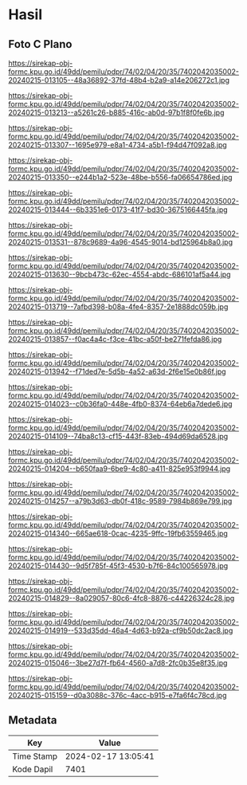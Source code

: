 # Hasil

## Foto C Plano

https://sirekap-obj-formc.kpu.go.id/49dd/pemilu/pdpr/74/02/04/20/35/7402042035002-20240215-013105--48a36892-37fd-48b4-b2a9-a14e206272c1.jpg

https://sirekap-obj-formc.kpu.go.id/49dd/pemilu/pdpr/74/02/04/20/35/7402042035002-20240215-013213--a5261c26-b885-416c-ab0d-97b1f8f0fe6b.jpg

https://sirekap-obj-formc.kpu.go.id/49dd/pemilu/pdpr/74/02/04/20/35/7402042035002-20240215-013307--1695e979-e8a1-4734-a5b1-f94d47f092a8.jpg

https://sirekap-obj-formc.kpu.go.id/49dd/pemilu/pdpr/74/02/04/20/35/7402042035002-20240215-013350--e244b1a2-523e-48be-b556-fa06654786ed.jpg

https://sirekap-obj-formc.kpu.go.id/49dd/pemilu/pdpr/74/02/04/20/35/7402042035002-20240215-013444--6b3351e6-0173-41f7-bd30-3675166445fa.jpg

https://sirekap-obj-formc.kpu.go.id/49dd/pemilu/pdpr/74/02/04/20/35/7402042035002-20240215-013531--878c9689-4a96-4545-9014-bd125964b8a0.jpg

https://sirekap-obj-formc.kpu.go.id/49dd/pemilu/pdpr/74/02/04/20/35/7402042035002-20240215-013630--9bcb473c-62ec-4554-abdc-686101af5a44.jpg

https://sirekap-obj-formc.kpu.go.id/49dd/pemilu/pdpr/74/02/04/20/35/7402042035002-20240215-013719--7afbd398-b08a-4fe4-8357-2e1888dc059b.jpg

https://sirekap-obj-formc.kpu.go.id/49dd/pemilu/pdpr/74/02/04/20/35/7402042035002-20240215-013857--f0ac4a4c-f3ce-41bc-a50f-be271fefda86.jpg

https://sirekap-obj-formc.kpu.go.id/49dd/pemilu/pdpr/74/02/04/20/35/7402042035002-20240215-013942--f71ded7e-5d5b-4a52-a63d-2f6e15e0b86f.jpg

https://sirekap-obj-formc.kpu.go.id/49dd/pemilu/pdpr/74/02/04/20/35/7402042035002-20240215-014023--c0b36fa0-448e-4fb0-8374-64eb6a7dede6.jpg

https://sirekap-obj-formc.kpu.go.id/49dd/pemilu/pdpr/74/02/04/20/35/7402042035002-20240215-014109--74ba8c13-cf15-443f-83eb-494d69da6528.jpg

https://sirekap-obj-formc.kpu.go.id/49dd/pemilu/pdpr/74/02/04/20/35/7402042035002-20240215-014204--b650faa9-6be9-4c80-a411-825e953f9944.jpg

https://sirekap-obj-formc.kpu.go.id/49dd/pemilu/pdpr/74/02/04/20/35/7402042035002-20240215-014257--a79b3d63-db0f-418c-9589-7984b869e799.jpg

https://sirekap-obj-formc.kpu.go.id/49dd/pemilu/pdpr/74/02/04/20/35/7402042035002-20240215-014340--665ae618-0cac-4235-9ffc-19fb63559465.jpg

https://sirekap-obj-formc.kpu.go.id/49dd/pemilu/pdpr/74/02/04/20/35/7402042035002-20240215-014430--9d5f785f-45f3-4530-b7f6-84c100565978.jpg

https://sirekap-obj-formc.kpu.go.id/49dd/pemilu/pdpr/74/02/04/20/35/7402042035002-20240215-014829--8a029057-80c6-4fc8-8876-c44226324c28.jpg

https://sirekap-obj-formc.kpu.go.id/49dd/pemilu/pdpr/74/02/04/20/35/7402042035002-20240215-014919--533d35dd-46a4-4d63-b92a-cf9b50dc2ac8.jpg

https://sirekap-obj-formc.kpu.go.id/49dd/pemilu/pdpr/74/02/04/20/35/7402042035002-20240215-015046--3be27d7f-fb64-4560-a7d8-2fc0b35e8f35.jpg

https://sirekap-obj-formc.kpu.go.id/49dd/pemilu/pdpr/74/02/04/20/35/7402042035002-20240215-015159--d0a3088c-376c-4acc-b915-e7fa6f4c78cd.jpg


## Metadata

| Key        | Value               |
| ---------- | ------------------- |
| Time Stamp | 2024-02-17 13:05:41 |
| Kode Dapil | 7401                |



